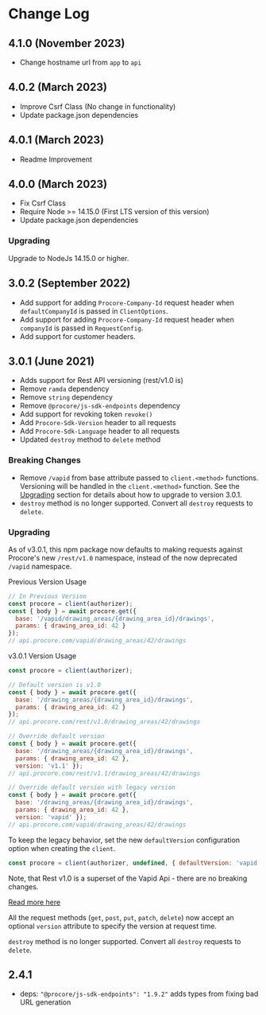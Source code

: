 # Change Log

## 4.1.0 (November 2023)

* Change hostname url from `app` to `api`

## 4.0.2 (March 2023)

* Improve Csrf Class (No change in functionality)
* Update package.json dependencies

## 4.0.1 (March 2023)

* Readme Improvement

## 4.0.0 (March 2023)

* Fix Csrf Class
* Require Node >= 14.15.0 (First LTS version of this version)
* Update package.json dependencies

### Upgrading

Upgrade to NodeJs 14.15.0 or higher.

## 3.0.2 (September 2022)

* Add support for adding `Procore-Company-Id` request header when `defaultCompanyId` is passed in `ClientOptions`.
* Add support for adding `Procore-Company-Id` request header when `companyId` is passed in `RequestConfig`.
* Add support for customer headers.

## 3.0.1 (June 2021)

* Adds support for Rest API versioning (rest/v1.0 is)
* Remove `ramda` dependency
* Remove `string` dependency
* Remove `@procore/js-sdk-endpoints` dependency
* Add support for revoking token `revoke()`
* Add `Procore-Sdk-Version` header to all requests
* Add `Procore-Sdk-Language` header to all requests
* Updated `destroy` method to `delete` method

### Breaking Changes

* Remove `/vapid` from base attribute passed to `client.<method>` functions. Versioning will be handled in the `client.<method>` function. See the [Upgrading](#upgrading) section for details about how to upgrade to version 3.0.1.
* `destroy` method is no longer supported. Convert all `destroy` requests to `delete`.

### Upgrading

As of v3.0.1, this npm package now defaults to making requests against Procore's new
`/rest/v1.0` namespace, instead of the now deprecated `/vapid` namespace.

Previous Version Usage

```javascript
// In Previous Version
const procore = client(authorizer);
const { body } = await procore.get({
  base: '/vapid/drawing_areas/{drawing_area_id}/drawings',
  params: { drawing_area_id: 42 }
});
// api.procore.com/vapid/drawing_areas/42/drawings
```

v3.0.1 Version Usage

```javascript
const procore = client(authorizer);

// Default version is v1.0
const { body } = await procore.get({ 
  base: '/drawing_areas/{drawing_area_id}/drawings',
  params: { drawing_area_id: 42 }
});
// api.procore.com/rest/v1.0/drawing_areas/42/drawings

// Override default version
const { body } = await procore.get({ 
  base: '/drawing_areas/{drawing_area_id}/drawings',
  params: { drawing_area_id: 42 },
  version: 'v1.1' });
// api.procore.com/rest/v1.1/drawing_areas/42/drawings

// Override default version with legacy version
const { body } = await procore.get({
  base: '/drawing_areas/{drawing_area_id}/drawings',
  params: { drawing_area_id: 42 },
  version: 'vapid' });
// api.procore.com/vapid/drawing_areas/42/drawings
```

To keep the legacy behavior, set the new `defaultVersion` configuration option when
creating the `client`.

```javascript
const procore = client(authorizer, undefined, { defaultVersion: 'vapid' });
```

Note, that Rest v1.0 is a superset of the Vapid Api - there are no breaking
changes.

[Read more here](https://developers.procore.com/documentation/vapid-deprecation)

All the request methods (`get`, `post`, `put`, `patch`, `delete`) now
accept an optional `version` attribute to specify the version at request time.

`destroy` method is no longer supported. Convert all `destroy` requests to `delete`.

## 2.4.1
- deps: `"@procore/js-sdk-endpoints": "1.9.2"` adds types from fixing bad URL generation
